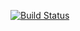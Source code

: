[![Build Status](https://travis-ci.org/jaebradley/seatgeek-client.svg?branch=master)](https://travis-ci.org/jaebradley/seatgeek-client)
